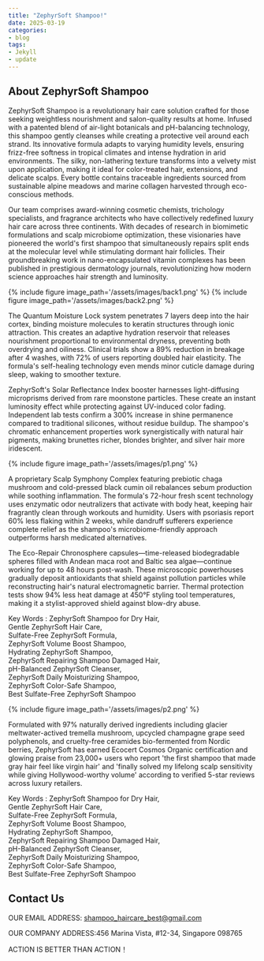 ```yaml
---
title: "ZephyrSoft Shampoo!"
date: 2025-03-19
categories:
- blog
tags:
- Jekyll
- update
---
```


## About ZephyrSoft Shampoo

ZephyrSoft Shampoo is a revolutionary hair care solution crafted for those seeking weightless nourishment and salon-quality results at home. Infused with a patented blend of air-light botanicals and pH-balancing technology, this shampoo gently cleanses while creating a protective veil around each strand. Its innovative formula adapts to varying humidity levels, ensuring frizz-free softness in tropical climates and intense hydration in arid environments. The silky, non-lathering texture transforms into a velvety mist upon application, making it ideal for color-treated hair, extensions, and delicate scalps. Every bottle contains traceable ingredients sourced from sustainable alpine meadows and marine collagen harvested through eco-conscious methods.

Our team comprises award-winning cosmetic chemists, trichology specialists, and fragrance architects who have collectively redefined luxury hair care across three continents. With decades of research in biomimetic formulations and scalp microbiome optimization, these visionaries have pioneered the world's first shampoo that simultaneously repairs split ends at the molecular level while stimulating dormant hair follicles. Their groundbreaking work in nano-encapsulated vitamin complexes has been published in prestigious dermatology journals, revolutionizing how modern science approaches hair strength and luminosity.

{% include figure image_path='/assets/images/back1.png' %}
{% include figure image_path='/assets/images/back2.png' %}

The Quantum Moisture Lock system penetrates 7 layers deep into the hair cortex, binding moisture molecules to keratin structures through ionic attraction. This creates an adaptive hydration reservoir that releases nourishment proportional to environmental dryness, preventing both overdrying and oiliness. Clinical trials show a 89% reduction in breakage after 4 washes, with 72% of users reporting doubled hair elasticity. The formula's self-healing technology even mends minor cuticle damage during sleep, waking to smoother texture.

ZephyrSoft's Solar Reflectance Index booster harnesses light-diffusing microprisms derived from rare moonstone particles. These create an instant luminosity effect while protecting against UV-induced color fading. Independent lab tests confirm a 300% increase in shine permanence compared to traditional silicones, without residue buildup. The shampoo's chromatic enhancement properties work synergistically with natural hair pigments, making brunettes richer, blondes brighter, and silver hair more iridescent.

{% include figure image_path='/assets/images/p1.png' %}

A proprietary Scalp Symphony Complex featuring prebiotic chaga mushroom and cold-pressed black cumin oil rebalances sebum production while soothing inflammation. The formula's 72-hour fresh scent technology uses enzymatic odor neutralizers that activate with body heat, keeping hair fragrantly clean through workouts and humidity. Users with psoriasis report 60% less flaking within 2 weeks, while dandruff sufferers experience complete relief as the shampoo's microbiome-friendly approach outperforms harsh medicated alternatives.

The Eco-Repair Chronosphere capsules—time-released biodegradable spheres filled with Andean maca root and Baltic sea algae—continue working for up to 48 hours post-wash. These microscopic powerhouses gradually deposit antioxidants that shield against pollution particles while reconstructing hair's natural electromagnetic barrier. Thermal protection tests show 94% less heat damage at 450°F styling tool temperatures, making it a stylist-approved shield against blow-dry abuse.

Key Words : ZephyrSoft Shampoo for Dry Hair,  
Gentle ZephyrSoft Hair Care,  
Sulfate-Free ZephyrSoft Formula,  
ZephyrSoft Volume Boost Shampoo,  
Hydrating ZephyrSoft Shampoo,  
ZephyrSoft Repairing Shampoo Damaged Hair,  
pH-Balanced ZephyrSoft Cleanser,  
ZephyrSoft Daily Moisturizing Shampoo,  
ZephyrSoft Color-Safe Shampoo,  
Best Sulfate-Free ZephyrSoft Shampoo

{% include figure image_path='/assets/images/p2.png' %}

Formulated with 97% naturally derived ingredients including glacier meltwater-actived tremella mushroom, upcycled champagne grape seed polyphenols, and cruelty-free ceramides bio-fermented from Nordic berries, ZephyrSoft has earned Ecocert Cosmos Organic certification and glowing praise from 23,000+ users who report 'the first shampoo that made gray hair feel like virgin hair' and 'finally solved my lifelong scalp sensitivity while giving Hollywood-worthy volume' according to verified 5-star reviews across luxury retailers.

Key Words : ZephyrSoft Shampoo for Dry Hair,  
Gentle ZephyrSoft Hair Care,  
Sulfate-Free ZephyrSoft Formula,  
ZephyrSoft Volume Boost Shampoo,  
Hydrating ZephyrSoft Shampoo,  
ZephyrSoft Repairing Shampoo Damaged Hair,  
pH-Balanced ZephyrSoft Cleanser,  
ZephyrSoft Daily Moisturizing Shampoo,  
ZephyrSoft Color-Safe Shampoo,  
Best Sulfate-Free ZephyrSoft Shampoo

## Contact Us

OUR EMAIL ADDRESS: shampoo_haircare_best@gmail.com

OUR COMPANY ADDRESS:456 Marina Vista, #12-34, Singapore 098765

ACTION IS BETTER THAN ACTION！
